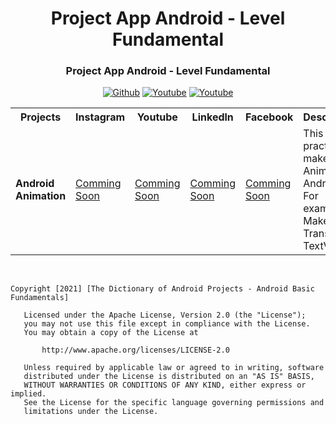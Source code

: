 <h1 align="center">Project App Android - Level Fundamental</h1>
<h3 align="center">Project App Android - Level Fundamental</h3>

<p align="center">
  <a href="https://github.com/algokelvin-373"><img alt="Github" src="https://img.shields.io/github/followers/algokelvin-373?label=follow&style=social"></a>
  <a href="https://www.youtube.com/c/AlgoKelvin373/"><img alt="Youtube" src="https://img.shields.io/youtube/channel/views/UCpSHZFRx64xWwXYbWbyXxfw?style=social"></a>
  <a href="https://www.youtube.com/c/AlgoKelvin373/"><img alt="Youtube" src="https://img.shields.io/youtube/channel/subscribers/UCpSHZFRx64xWwXYbWbyXxfw?style=social"></a>
</p>

<table>
  <tr>
    <th>Projects</th>
    <th>Instagram</th>
    <th>Youtube</th>
    <th>Linkedln</th>
    <th>Facebook</th>
    <th>Description</th>
  </tr>
  <tr>
    <td><b>Android Animation</b></td>
    <td><a href="">Comming Soon</a></td>
    <td><a href="">Comming Soon</a></td>
    <td><a href="">Comming Soon</a></td>
    <td><a href="">Comming Soon</a></td>
    <td align="left">This is a practice to make Animator Android. For example: Make Translasi TextView</td>
  </tr>
</table>

<br>

```
Copyright [2021] [The Dictionary of Android Projects - Android Basic Fundamentals]

   Licensed under the Apache License, Version 2.0 (the "License");
   you may not use this file except in compliance with the License.
   You may obtain a copy of the License at

       http://www.apache.org/licenses/LICENSE-2.0

   Unless required by applicable law or agreed to in writing, software
   distributed under the License is distributed on an "AS IS" BASIS,
   WITHOUT WARRANTIES OR CONDITIONS OF ANY KIND, either express or implied.
   See the License for the specific language governing permissions and
   limitations under the License.
   
```   
